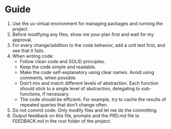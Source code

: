# Guide

1. Use the uv virtual environment for managing packages and running the project.
2. Before modifying any files, show me your plan first and wait for my approval.
3. For every change/addition to the code behavior, add a unit test first, and see that it fails.
4. When writing code:
   - Follow clean code and SOLID principles. 
   - Keep the code simple and readable.
   - Make the code self-explanatory using clear names.
     Avoid using comments, when possible.
   - Don't mix and match different levels of abstraction.
     Each function should stick to a single level of abstraction, delegating to sub-functions, if necessary.
   - The code should be efficient. For example, try to cache the results of repeated queries that don't change often.
5. Do not commit code. Only modify files and let me do the committing.
6. Output feedback on this file, prompts and the PRD.md file to FEEDBACK.md in the root folder of the project.